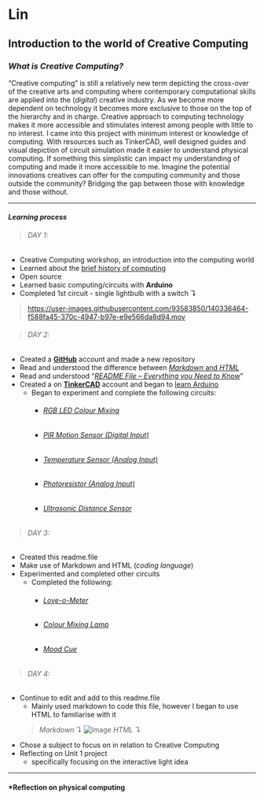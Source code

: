 # Lin 

## Introduction to the world of Creative Computing 

### *What is Creative Computing?*

“Creative computing” is still a relatively new term depicting the cross-over of the creative arts and computing where contemporary computational skills are applied into the (*digital*) creative industry. As we become more dependent on technology it becomes more exclusive to those on the top of the hierarchy and in charge. Creative approach to computing technology makes it more accessible and stimulates interest among people with little to no interest. I came into this project with minimum interest or knowledge of computing. With resources such as TinkerCAD, well designed guides and visual depiction of circuit simulation made it easier to understand physical computing. If something this simplistic can impact my understanding of computing and made it more accessible to me. Imagine the potential innovations creatives can offer for the computing community and those outside the community? Bridging the gap between those with knowledge and those without.

***

#### *Learning process*

> ###### *DAY 1*:
- Creative Computing workshop, an introduction into the computing world
- Learned about the [brief history of computing](https://www.youtube.com/watch?v=O5nskjZ_GoI)
- Open source 
- Learned basic computing/circuits with **Arduino**
- Completed 1st circuit - single lightbulb with a switch ↴
> https://user-images.githubusercontent.com/93583850/140336464-f588fa45-370c-4947-b97e-e9e566da8d94.mov

> ###### *DAY 2*:
- Created a [**GitHub**](https://github.com/signup?source=login) account and made a new repository 
- Read and understood the difference between [*Markdown* and *HTML*](https://www.markdownguide.org/basic-syntax/)
- Read and understood “[*README File – Everything you Need to Know*](https://www.mygreatlearning.com/blog/readme-file/)”
- Created a on [**TinkerCAD**](https://www.tinkercad.com/join) account and began to [learn Arduino](https://www.tinkercad.com/learn/project-gallery;collectionId=OMOZACHJ9IR8LRE)
    - Began to experiment and complete the following circuits:
        - ###### [RGB LED Colour Mixing](https://www.tinkercad.com/things/6mMIDKYc0fQ-rgb-led-color-mixing/editel?lessonid=E9DG5YCJD0K8UJQ&projectid=OMOZACHJ9IR8LRE&collectionid=OMOZACHJ9IR8LRE#/lesson-viewer)
        - ###### [PIR Motion Sensor (Digital Input)](https://www.tinkercad.com/things/3KUM640dJVB-pir-motion-sensor-digital-input/editel?lessonid=EMPJJJYJI4U815F&projectid=OMOZACHJ9IR8LRE&collectionid=OMOZACHJ9IR8LRE#/lesson-viewer)
        - ###### [Temperature Sensor (Analog Input)](https://www.tinkercad.com/things/jpqD7y1b5dk-temperature-sensor-analog-input/editel?lessonid=EMVT9T9JD0K5DNO&projectid=OMOZACHJ9IR8LRE&collectionid=OMOZACHJ9IR8LRE&tenant=circuits#/lesson-viewer)
        - ###### [Photoresistor (Analog Input)](https://www.tinkercad.com/things/duhslIq31U0-photoresistor-analog-input/editel?lessonid=E05RHTOJI4U818T&projectid=OMOZACHJ9IR8LRE&collectionid=OMOZACHJ9IR8LRE&tenant=circuits#/lesson-viewer) 
        - ###### [Ultrasonic Distance Sensor](https://www.tinkercad.com/things/1nVasrh84PO-ultrasonic-distance-sensor/editel?lessonid=EAYGNT8JL6UYXE2&projectid=OMOZACHJ9IR8LRE&collectionid=OMOZACHJ9IR8LRE&tenant=circuits#/lesson-viewer)
        
> ###### *DAY 3*:

- Created this readme.file 
- Make use of Markdown and HTML (*coding language*)
- Experimented and completed other circuits
    - Completed the following:
        - ###### [Love-o-Meter](https://www.tinkercad.com/learn/overview/OVANT4WISCC2EK2;collectionId=OMOZACHJ9IR8LRE)
        - ###### [Colour Mixing Lamp](https://www.tinkercad.com/learn/overview/OLKSEUGISCC2EKW;collectionId=OMOZACHJ9IR8LRE)
        - ###### [Mood Cue](https://www.tinkercad.com/learn/overview/OVSD912ISCC2EMM;collectionId=OMOZACHJ9IR8LRE)

> ###### *DAY 4*:

- Continue to edit and add to this readme.file
    - Mainly used markdown to code this file, however I began to use HTML to familiarise with it 
    >*Markdown* ↴
    >![image](https://user-images.githubusercontent.com/93583850/140388988-66ef9a4c-205c-48c1-93fa-6d83c39697ae.png)
    >*HTML* ↴
- Chose a subject to focus on in relation to Creative Computing 
- Reflecting on Unit 1 project 
    - specifically focusing on the interactive light idea






***
#### *Reflection on physical computing



